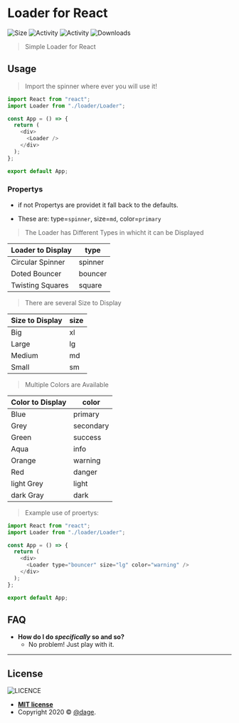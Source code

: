 # Loader for React

![Size](https://img.shields.io/github/repo-size/dage459/loader)
![Activity](https://img.shields.io/github/release-date/dage459/loader)
![Activity](https://img.shields.io/github/last-commit/dage459/loader)
![Downloads](https://img.shields.io/github/downloads/dage459/loader/total)

> Simple Loader for React

## Usage

> Import the spinner where ever you will use it!

```javascript
import React from "react";
import Loader from "./loader/Loader";

const App = () => {
  return (
    <div>
      <Loader />
    </div>
  );
};

export default App;
```

### Propertys

- if not Propertys are providet it fall back to the defaults.

- These are: type=`spinner`, size=`md`, color=`primary`

> The Loader has Different Types in whicht it can be Displayed

| Loader to Display | type    |
| ----------------- | ------- |
| Circular Spinner  | spinner |
| Doted Bouncer     | bouncer |
| Twisting Squares  | square  |

> There are several Size to Display

| Size to Display | size |
| --------------- | ---- |
| Big             | xl   |
| Large           | lg   |
| Medium          | md   |
| Small           | sm   |

> Multiple Colors are Available

| Color to Display | color     |
| ---------------- | --------- |
| Blue             | primary   |
| Grey             | secondary |
| Green            | success   |
| Aqua             | info      |
| Orange           | warning   |
| Red              | danger    |
| light Grey       | light     |
| dark Gray        | dark      |

> Example use of proertys:

```javascript
import React from "react";
import Loader from "./loader/Loader";

const App = () => {
  return (
    <div>
      <Loader type="bouncer" size="lg" color="warning" />
    </div>
  );
};

export default App;
```

## FAQ

- **How do I do _specifically_ so and so?**
  - No problem! Just play with it.

---

## License

![LICENCE](https://img.shields.io/github/license/dave459/notifier)

- **[MIT license](http://www.opensource.org/licenses/mit-license.php)**
- Copyright 2020 © <a href="https://github.com/dage459/notifier.git" target="_blank">@dage</a>.
